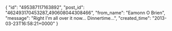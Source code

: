  {
   "id": "495387117163892",
   "post_id": "462493170453287_490608044308466",
   "from_name": "Eamonn O Brien",
   "message": "Right I'm all over it now... Dinnertime...",
   "created_time": "2013-03-23T16:58:21+0000"
 }
